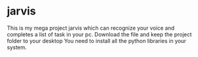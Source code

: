 # jarvis
This is my mega project jarvis which can recognize your voice and completes a list of task in your pc. 
Download the file and keep the project folder to your desktop
You need to install all the python libraries in your system.
